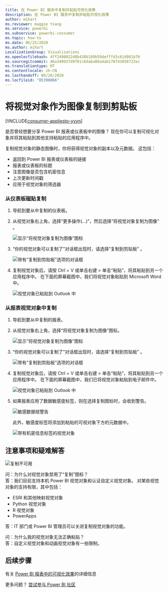 ```yaml
---
title: 在 Power BI 服务中复制并粘贴可视化效果
description: 在 Power BI 服务中复制并粘贴可视化效果
author: mihart
ms.reviewer: maggie tsang
ms.service: powerbi
ms.subservice: powerbi-consumer
ms.topic: how-to
ms.date: 06/25/2020
ms.author: mihart
LocalizationGroup: Visualizations
ms.openlocfilehash: 4ff249002248b438b189b59defffd3c61d981b70
ms.sourcegitcommit: 46a340937d9f01c6daba86a4ab178743858722ec
ms.translationtype: HT
ms.contentlocale: zh-CN
ms.lasthandoff: 06/26/2020
ms.locfileid: "85398066"
---
```

# <a name="copy-a-visual-as-an-image-to-your-clipboard"></a>将视觉对象作为图像复制到剪贴板

[!INCLUDE[consumer-appliesto-yyyn](../includes/consumer-appliesto-yyyn.md)]

是否曾经想要分享 Power BI 报表或仪表板中的图像？ 现在你可以复制可视化对象并将其粘贴到其他支持粘贴的应用程序中。 

复制视觉对象的静态图像时，你将获得视觉对象的副本以及元数据。 这包括：
* 返回到 Power BI 报表或仪表板的链接
* 报表或仪表板的标题
* 注意图像是否包含机密信息
* 上次更新时间戳
* 应用于视觉对象的筛选器

### <a name="copy-from-a-dashboard-tile"></a>从仪表板磁贴复制

1. 导航到要从中复制的仪表板。

2. 从视觉对象右上角，选择“更多操作(...)”，然后选择“将视觉对象复制为图像” 。 

    ![显示“将视觉对象复制为图像”图标](media/end-user-copy-paste/power-bi-copy-dashboard.png)

3. “你的视觉对象可以复制了”对话框出现时，请选择“复制到剪贴板” 。

    ![带有“复制到剪贴板”选项的对话框](media//end-user-copy-paste/power-bi-copied.png)

4. 复制视觉对象后，请按 Ctrl + V 或单击右键 > 单击“粘贴”，将其粘贴到另一个应用程序中。 在下面的屏幕截图中，我们将视觉对象粘贴到 Microsoft Word 中。 

    ![视觉对象已粘贴到 Outlook 中](media//end-user-copy-paste/power-bi-paste-word.png)

### <a name="copy-from-a-report-visual"></a>从报表视觉对象中复制 

1. 导航到要从中复制的报表。

2. 从视觉对象右上角，选择“将视觉对象复制为图像”图标。 

    ![显示“将视觉对象复制为图像”图标](media/end-user-copy-paste/power-bi-copy-icon.png)

3. “你的视觉对象可以复制了”对话框出现时，请选择“复制到剪贴板” 。

    ![带有“复制到剪贴板”选项的对话框](media//end-user-copy-paste/power-bi-copied.png)


4. 复制视觉对象后，请按 Ctrl + V 或单击右键 > 单击“粘贴”，将其粘贴到另一个应用程序中。 在下面的屏幕截图中，我们已将视觉对象粘贴到电子邮件中。

    ![视觉对象已粘贴到 Outlook 中](media//end-user-copy-paste/power-bi-copy-email.png)

5. 如果报表应用了数据敏感度标签，则在选择复制图标时，会收到警告。  

    ![敏感数据规警告](media//end-user-copy-paste/power-bi-sensitive.png)

    此外，敏感度标签将添加到粘贴的可视对象下方的元数据中。 

    ![带有机密信息标签的视觉对象](media//end-user-copy-paste/power-bi-confidential.png)



## <a name="considerations-and-troubleshooting"></a>注意事项和疑难解答

   ![复制不可用](media//end-user-copy-paste/power-bi-copy-grey.png)


问：为什么对视觉对象禁用了“复制”图标？    
答：我们目前支持本机 Power BI 视觉对象和认证自定义视觉对象。 对某些视觉对象的支持有限，其中包括： 
- ESRI 和其他映射视觉对象 
- Python 视觉对象 
- R 视觉对象 
- PowerApps    

答：IT 部门或 Power BI 管理员可以关闭复制视觉对象的功能。


问：为什么我的视觉对象无法正确粘贴？    
答：自定义视觉对象和动画视觉对象有一些限制。 



## <a name="next-steps"></a>后续步骤
有关 [Power BI 报表中的可视化效果](end-user-visual-type.md)的详细信息

更多问题？ [尝试参与 Power BI 社区](https://community.powerbi.com/)

